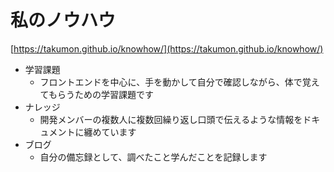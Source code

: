 # 私のノウハウ

[https://takumon.github.io/knowhow/](https://takumon.github.io/knowhow/)

- 学習課題
  - フロントエンドを中心に、手を動かして自分で確認しながら、体で覚えてもらうための学習課題です
- ナレッジ
  - 開発メンバーの複数人に複数回繰り返し口頭で伝えるような情報をドキュメントに纏めています
- ブログ
  - 自分の備忘録として、調べたこと学んだことを記録します